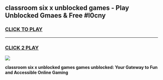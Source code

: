 
## classroom six x unblocked games - Play Unblocked Gmaes & Free #l0cny
<h3>
<a href="https://news.freeplayer.one?title=classroom_six_x_unblocked_games&ref=26F">CLICK TO PLAY</a></h3>
<hr>

<h3>
<a href="https://news.freeplayer.one?title=classroom_six_x_unblocked_games&ref=26F">CLICK 2 PLAY</a>
  
</h3>

<a href="https://news.freeplayer.one?title=classroom_six_x_unblocked_games&ref=26F/"><img src="https://clearcache.store/games.png"></a>


**classroom six x unblocked games games unblocked: Your Gateway to Fun and Accessible Online Gaming**
